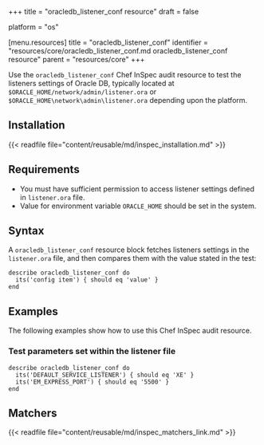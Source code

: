 +++
title = "oracledb_listener_conf resource"
draft = false

platform = "os"

[menu.resources]
    title = "oracledb_listener_conf"
    identifier = "resources/core/oracledb_listener_conf.md oracledb_listener_conf resource"
    parent = "resources/core"
+++

Use the `oracledb_listener_conf` Chef InSpec audit resource to test the listeners settings of Oracle DB, typically located at `$ORACLE_HOME/network/admin/listener.ora` or `$ORACLE_HOME\network\admin\listener.ora` depending upon the platform.

## Installation

{{< readfile file="content/reusable/md/inspec_installation.md" >}}

## Requirements

- You must have sufficient permission to access listener settings defined in `listener.ora` file.
- Value for environment variable `ORACLE_HOME` should be set in the system.

## Syntax

A `oracledb_listener_conf` resource block fetches listeners settings in the `listener.ora` file, and then compares them with the value stated in the test:

    describe oracledb_listener_conf do
      its('config item') { should eq 'value' }
    end

## Examples

The following examples show how to use this Chef InSpec audit resource.

### Test parameters set within the listener file

    describe oracledb_listener_conf do
      its('DEFAULT_SERVICE_LISTENER') { should eq 'XE' }
      its('EM_EXPRESS_PORT') { should eq '5500' }
    end

## Matchers

{{< readfile file="content/reusable/md/inspec_matchers_link.md" >}}
